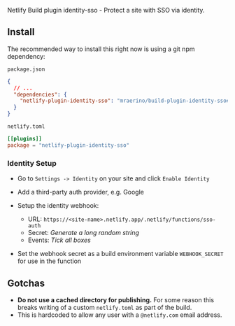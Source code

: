 Netlify Build plugin identity-sso - Protect a site with SSO via identity.

## Install

The recommended way to install this right now is using a git npm dependency:

`package.json`

```json
{
  // ...
  "dependencies": {
    "netlify-plugin-identity-sso": "mraerino/build-plugin-identity-sso#semver:^0.1"
  }
}
```

`netlify.toml`

```toml
[[plugins]]
package = "netlify-plugin-identity-sso"
```

### Identity Setup

- Go to `Settings -> Identity` on your site and click `Enable Identity`
- Add a third-party auth provider, e.g. Google
- Setup the identity webhook:

  - URL: `https://<site-name>.netlify.app/.netlify/functions/sso-auth`
  - Secret: _Generate a long random string_
  - Events: _Tick all boxes_

- Set the webhook secret as a build environment variable `WEBHOOK_SECRET` for
  use in the function

## Gotchas

- **Do not use a cached directory for publishing.** For some reason this breaks
  writing of a custom `netlify.toml` as part of the build.
- This is hardcoded to allow any user with a `@netlify.com` email address.
